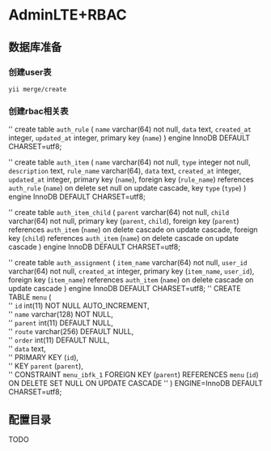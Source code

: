 # AdminLTE+RBAC

## 数据库准备
### 创建user表
`yii merge/create `
### 创建rbac相关表
'' create table `auth_rule` ( `name` varchar(64) not null, `data` text, `created_at` integer, `updated_at` integer, primary key (`name`) ) engine InnoDB  DEFAULT CHARSET=utf8;

'' create table `auth_item` ( `name` varchar(64) not null, `type` integer not null, `description` text, `rule_name` varchar(64), `data` text, `created_at` integer, `updated_at` integer, primary key (`name`), foreign key (`rule_name`) references `auth_rule` (`name`) on delete set null on update cascade, key `type` (`type`) ) engine InnoDB  DEFAULT CHARSET=utf8;

'' create table `auth_item_child` ( `parent` varchar(64) not null, `child` varchar(64) not null, primary key (`parent`, `child`), foreign key (`parent`) references `auth_item` (`name`) on delete cascade on update cascade, foreign key (`child`) references `auth_item` (`name`) on delete cascade on update cascade ) engine InnoDB  DEFAULT CHARSET=utf8;

'' create table `auth_assignment` ( `item_name` varchar(64) not null, `user_id` varchar(64) not null, `created_at` integer, primary key (`item_name`, `user_id`), foreign key (`item_name`) references `auth_item` (`name`) on delete cascade on update cascade ) engine InnoDB  DEFAULT CHARSET=utf8;
'' CREATE TABLE `menu` (  
'' `id` int(11) NOT NULL AUTO_INCREMENT,  
'' `name` varchar(128) NOT NULL,  
'' `parent` int(11) DEFAULT NULL,  
'' `route` varchar(256) DEFAULT NULL,  
'' `order` int(11) DEFAULT NULL,  
'' `data` text,  
'' PRIMARY KEY (`id`),  
'' KEY `parent` (`parent`),  
'' CONSTRAINT `menu_ibfk_1` FOREIGN KEY (`parent`) REFERENCES `menu` (`id`) ON DELETE SET NULL ON UPDATE CASCADE
'' ) ENGINE=InnoDB DEFAULT CHARSET=utf8;

## 配置目录
TODO